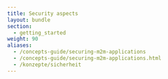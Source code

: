 ```yaml
---
title: Security aspects
layout: bundle
section:
  - getting_started
weight: 90
aliases:
  - /concepts-guide/securing-m2m-applications
  - /concepts-guide/securing-m2m-applications.html
  - /konzepte/sicherheit
---
```

